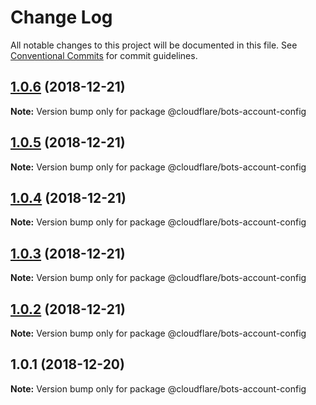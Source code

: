 # Change Log

All notable changes to this project will be documented in this file.
See [Conventional Commits](https://conventionalcommits.org) for commit guidelines.

<a name="1.0.6"></a>
## [1.0.6](http://stash.cfops.it:7999/fe/stratus/compare/@cloudflare/bots-account-config@1.0.5...@cloudflare/bots-account-config@1.0.6) (2018-12-21)




**Note:** Version bump only for package @cloudflare/bots-account-config

<a name="1.0.5"></a>
## [1.0.5](http://stash.cfops.it:7999/fe/stratus/compare/@cloudflare/bots-account-config@1.0.4...@cloudflare/bots-account-config@1.0.5) (2018-12-21)




**Note:** Version bump only for package @cloudflare/bots-account-config

<a name="1.0.4"></a>
## [1.0.4](http://stash.cfops.it:7999/fe/stratus/compare/@cloudflare/bots-account-config@1.0.3...@cloudflare/bots-account-config@1.0.4) (2018-12-21)




**Note:** Version bump only for package @cloudflare/bots-account-config

<a name="1.0.3"></a>
## [1.0.3](http://stash.cfops.it:7999/fe/stratus/compare/@cloudflare/bots-account-config@1.0.2...@cloudflare/bots-account-config@1.0.3) (2018-12-21)




**Note:** Version bump only for package @cloudflare/bots-account-config

<a name="1.0.2"></a>
## [1.0.2](http://stash.cfops.it:7999/fe/stratus/compare/@cloudflare/bots-account-config@1.0.1...@cloudflare/bots-account-config@1.0.2) (2018-12-21)




**Note:** Version bump only for package @cloudflare/bots-account-config

<a name="1.0.1"></a>
## 1.0.1 (2018-12-20)




**Note:** Version bump only for package @cloudflare/bots-account-config
